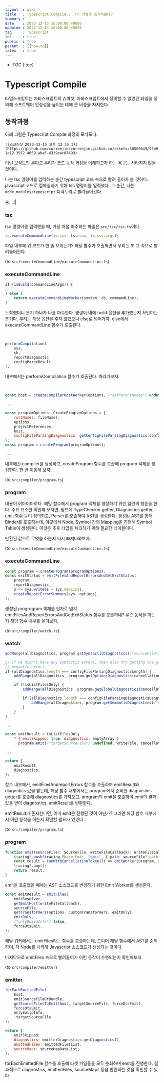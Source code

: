 ```yaml
---
layout  : wiki
title   : Typescript Compile.. 그거 어떻게 동작하는데?
summary :
date    : 2023-12-15 16:00:00 +0900
updated : 2023-12-15 16:00:00 +0900
tag     : Typescript
toc     : true
public  : true
parent  : [[how-to]]
latex   : true
---
```

* TOC
{:toc}

# Typescript Compile

타입스크립트는 자바스크립트의 슈퍼셋, 자바스크립트에서 정의할 수 없었던 타입을 정의해 소프트웨어 안정성을 높이는 데에 큰 비중을 차지한다.

## 동작과정 

아래 그림은 Typescript Compile 과정의 모식도다.

`![스크린샷 2023-12-15 오후 12 35 17](https://github.com/currenjin/currenjin.github.io/assets/60500649/95b91a12-3972-4669-aba5-4339e4c87493)`

이런 모식도만 본다고 우리가 코드 동작 과정을 이해하고자 하는 욕구는 사라지지 않을 것이다.

나는 tsc 명령어를 입력하는 순간 typescript 코드 속으로 빨려 들어가 볼 것이다. javascript 코드로 컴파일하기 위해 tsc 명령어를 입력했다. 그 순간, 나는 `node_modules/typescript` 디렉토리로 빨려들어간다.

슝….🚀

### tsc

tsc 명령어를 입력했을 때, 가장 처음 마주하는 파일은 `src/tsc/tsc.ts`이다.

```javascript
ts.executeCommandLine(ts.sys, ts.noop, ts.sys.args);
```

파일 내부에 위 코드가 한 줄 보이는가? 해당 함수가 호출되면서 우리는 또 그 속으로 빨려들어간다.

(to `src/executeCommandLine/executeCommandLine.ts`)

### executeCommandLine

```javascript
if (isBuild(commandLineArgs)) {
	...
} else {
	return executeCommandLineWorker(system, cb, commandLine);
}
```

도착했더니 분기 하나가 나를 마주한다. 명령어 내에 build 옵션을 추가했는지 확인하는 분기다. 우리는 해당 옵션을 주지 않았으니 else로 넘어가자. else에서 executeCommandLine 함수가 호출된다.

<br>

```javascript
performCompilation(
    sys,
    cb,
    reportDiagnostic,
    configParseResult,
);
```

내부에서는 performCompilation 함수가 호출된다. 따라가보자.

<br>

```javascript
const host = createCompilerHostWorker(options, /*setParentNodes*/ undefined, sys);

...

const programOptions: CreateProgramOptions = {
    rootNames: fileNames,
    options,
    projectReferences,
    host,
    configFileParsingDiagnostics: getConfigFileParsingDiagnostics(config),
};
const program = createProgram(programOptions);

...
```

내부에선 compiler를 생성하고, createProgram 함수를 호출해 program 객체를 생성한다. 한 번 이동해 보자.

(to `src/compiler/program.ts`)

### program

내용이 어마어마하다. 해당 함수에서 program 객체를 생성하기 위한 일련의 행동을 한다. 주요 요소만 확인해 보자면, 필드에 TypeChecker getter, Diagnostics getter, emit 함수 등이 정의되고, Parser를 호출하여 AST를 생성한다. 생성된 AST를 통해 Binder를 호출하는데, 이곳에서 Node, Symbol 간의 Mapping을 진행해 Symbol Table이 생성된다. 이것은 추후 타입을 체크하기 위해 필요한 테이블이다.

반환된 값으로 무엇을 하는지 다시 빠져나와보자.

(to `src/executeCommandLine/executeCommandLine.ts`)

### executeCommandLine

```javascript
const program = createProgram(programOptions);
const exitStatus = emitFilesAndReportErrorsAndGetExitStatus(
    program,
    reportDiagnostic,
    s => sys.write(s + sys.newLine),
    createReportErrorSummary(sys, options),
);
```

생성된 progrogram 객체를 인자로 넘겨 emitFilesAndReportErrorsAndGetExitStatus 함수를 호출하네? 무슨 동작을 하는지 해당 함수 내부를 살펴보자.

(to `src/compiler/watch.ts`)

### watch

```javascript
addRange(allDiagnostics, program.getSyntacticDiagnostics(/*sourceFile*/ undefined, cancellationToken));

// If we didn't have any syntactic errors, then also try getting the global and
// semantic errors.
if (allDiagnostics.length === configFileParsingDiagnosticsLength) {
    addRange(allDiagnostics, program.getOptionsDiagnostics(cancellationToken));

    if (!isListFilesOnly) {
        addRange(allDiagnostics, program.getGlobalDiagnostics(cancellationToken));

        if (allDiagnostics.length === configFileParsingDiagnosticsLength) {
            addRange(allDiagnostics, program.getSemanticDiagnostics(/*sourceFile*/ undefined, cancellationToken));
        }
    }
}

...

const emitResult = isListFilesOnly
    ? { emitSkipped: true, diagnostics: emptyArray }
    : program.emit(/*targetSourceFile*/ undefined, writeFile, cancellationToken, emitOnlyDtsFiles, customTransformers);

...

return {
    emitResult,
    diagnostics,
};
```

함수 내부에서, emitFilesAndreportErrors 함수를 호출하며 emitResult와 diagnotics 값을 받는데, 해당 함수 내부에서는 program에서 준비한 diagnostics getter를 호출해 diagnostics를 가져오고, program의 emit을 호출하여 emit의 결과값을 받아 diagnostics, emitResult를 반환한다.

emitResult가 존재한다면, 이미 emit은 진행된 것이 아닌가? 그러면 해당 함수 내부에서 어떤 동작을 하는지 확인할 필요가 있겠다.

(to `src/compiler/program.ts`)

### program

```javascript
function emit(sourceFile?: SourceFile, writeFileCallback?: WriteFileCallback, cancellationToken?: CancellationToken, emitOnly?: boolean | EmitOnly, transformers?: CustomTransformers, forceDtsEmit?: boolean): EmitResult {
    tracing?.push(tracing.Phase.Emit, "emit", { path: sourceFile?.path }, /*separateBeginAndEnd*/ true);
    const result = runWithCancellationToken(() => emitWorker(program, sourceFile, writeFileCallback, cancellationToken, emitOnly, transformers, forceDtsEmit));
    tracing?.pop();
    return result;
}
```

emit을 호출했을 때에는 AST 소스코드를 변경하기 위한 Emit Worker를 생성한다.

```javascript
const emitResult = emitFiles(
    emitResolver,
    getEmitHost(writeFileCallback),
    sourceFile,
    getTransformers(options, customTransformers, emitOnly),
    emitOnly,
    /*onlyBuildInfo*/ false,
    forceDtsEmit,
);
```

해당 워커에서는 emitFiles라는 함수를 호출하는데, 드디어 해당 함수에서 AST를 순회하며, 각 Node를 처리해 Javascript 소스코드가 생성되는 것이다.

마지막으로 emitFiles 속으로 빨려들어가 어떤 동작이 수행되는지 확인해보자.

(to `src/compiler/emitter`)

### emitter

```javascript
forEachEmittedFile(
    host,
    emitSourceFileOrBundle,
    getSourceFilesToEmit(host, targetSourceFile, forceDtsEmit),
    forceDtsEmit,
    onlyBuildInfo,
    !targetSourceFile,
);

return {
    emitSkipped,
    diagnostics: emitterDiagnostics.getDiagnostics(),
    emittedFiles: emittedFilesList,
    sourceMaps: sourceMapDataList,
};
```

forEachEmittedFile 함수를 호출해 타겟 파일들을 모두 순회하며 emit을 진행한다. 결과적으로 diagnostics, emittedFiles, sourceMaps 등을 반환하는 것을 확인할 수 있다.